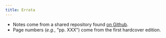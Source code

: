 ```yaml
---
title: Errata
---
```


* Notes come from a shared repository found [on Github](https://github.com/founddrama/infinite-notes).
* Page numbers (*e.g.*, "pp. XXX") come from the first hardcover edition.